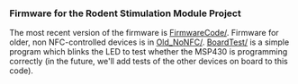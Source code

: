 
### Firmware for the Rodent Stimulation Module Project

The most recent version of the firmware is [FirmwareCode/](FirmwareCode/). Firmware
for older, non NFC-controlled devices is in [Old_NoNFC/](Old_NoNFC).
[BoardTest/](BoardTest/) is a simple program which blinks the LED to test whether the
MSP430 is programming correctly (in the future, we'll add tests of the other devices on board
to this code).

